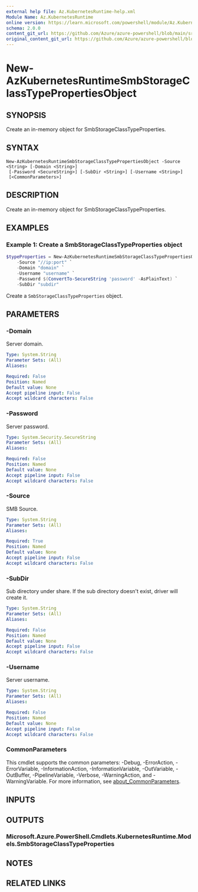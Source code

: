 ```yaml
---
external help file: Az.KubernetesRuntime-help.xml
Module Name: Az.KubernetesRuntime
online version: https://learn.microsoft.com/powershell/module/Az.KubernetesRuntime/new-azkubernetesruntimesmbstorageclasstypepropertiesobject
schema: 2.0.0
content_git_url: https://github.com/Azure/azure-powershell/blob/main/src/KubernetesRuntime/KubernetesRuntime/help/New-AzKubernetesRuntimeSmbStorageClassTypePropertiesObject.md
original_content_git_url: https://github.com/Azure/azure-powershell/blob/main/src/KubernetesRuntime/KubernetesRuntime/help/New-AzKubernetesRuntimeSmbStorageClassTypePropertiesObject.md
---
```


# New-AzKubernetesRuntimeSmbStorageClassTypePropertiesObject

## SYNOPSIS
Create an in-memory object for SmbStorageClassTypeProperties.

## SYNTAX

```
New-AzKubernetesRuntimeSmbStorageClassTypePropertiesObject -Source <String> [-Domain <String>]
 [-Password <SecureString>] [-SubDir <String>] [-Username <String>]
 [<CommonParameters>]
```

## DESCRIPTION
Create an in-memory object for SmbStorageClassTypeProperties.

## EXAMPLES

### Example 1: Create a SmbStorageClassTypeProperties object
```powershell
$typeProperties = New-AzKubernetesRuntimeSmbStorageClassTypePropertiesObject `
    -Source "//ip:port" `
    -Domain "domain" `
    -Username "username" `
    -Password $(ConvertTo-SecureString 'password' -AsPlainText) `
    -SubDir "subdir"
```

Create a `SmbStorageClassTypeProperties` object.

## PARAMETERS

### -Domain
Server domain.

```yaml
Type: System.String
Parameter Sets: (All)
Aliases:

Required: False
Position: Named
Default value: None
Accept pipeline input: False
Accept wildcard characters: False
```

### -Password
Server password.

```yaml
Type: System.Security.SecureString
Parameter Sets: (All)
Aliases:

Required: False
Position: Named
Default value: None
Accept pipeline input: False
Accept wildcard characters: False
```

### -Source
SMB Source.

```yaml
Type: System.String
Parameter Sets: (All)
Aliases:

Required: True
Position: Named
Default value: None
Accept pipeline input: False
Accept wildcard characters: False
```

### -SubDir
Sub directory under share.
If the sub directory doesn't exist, driver will create it.

```yaml
Type: System.String
Parameter Sets: (All)
Aliases:

Required: False
Position: Named
Default value: None
Accept pipeline input: False
Accept wildcard characters: False
```

### -Username
Server username.

```yaml
Type: System.String
Parameter Sets: (All)
Aliases:

Required: False
Position: Named
Default value: None
Accept pipeline input: False
Accept wildcard characters: False
```

### CommonParameters
This cmdlet supports the common parameters: -Debug, -ErrorAction, -ErrorVariable, -InformationAction, -InformationVariable, -OutVariable, -OutBuffer, -PipelineVariable, -Verbose, -WarningAction, and -WarningVariable. For more information, see [about_CommonParameters](http://go.microsoft.com/fwlink/?LinkID=113216).

## INPUTS

## OUTPUTS

### Microsoft.Azure.PowerShell.Cmdlets.KubernetesRuntime.Models.SmbStorageClassTypeProperties

## NOTES

## RELATED LINKS
